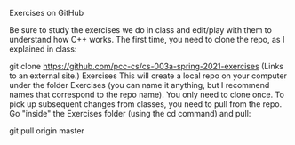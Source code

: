 Exercises on GitHub

Be sure to study the exercises we do in class and edit/play with them to understand how C++ works. The first time, you need to clone the repo, as I explained in class:

git clone https://github.com/pcc-cs/cs-003a-spring-2021-exercises (Links to an external site.) Exercises
This will create a local repo on your computer under the folder Exercises (you can name it anything, but I recommend names that correspond to the repo name). You only need to clone once. To pick up subsequent changes from classes, you need to pull from the repo. Go "inside" the Exercises folder (using the cd command) and pull:

git pull origin master
